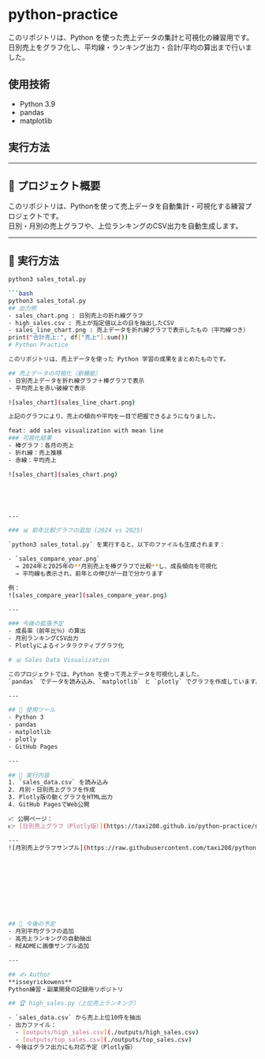# python-practice

このリポジトリは、Python を使った売上データの集計と可視化の練習用です。  
日別売上をグラフ化し、平均線・ランキング出力・合計/平均の算出まで行いました。

## 使用技術
- Python 3.9
- pandas
- matplotlib

## 実行方法

---

## 🧩 プロジェクト概要

このリポジトリは、Pythonを使って売上データを自動集計・可視化する練習プロジェクトです。  
日別・月別の売上グラフや、上位ランキングのCSV出力を自動生成します。

---

## 🚀 実行方法

```bash
python3 sales_total.py

```bash
python3 sales_total.py
## 出力例
- sales_chart.png : 日別売上の折れ線グラフ
- high_sales.csv : 売上が指定値以上の日を抽出したCSV
- sales_line_chart.png : 売上データを折れ線グラフで表示したもの（平均線つき）
print("合計売上:", df["売上"].sum())
# Python Practice

このリポジトリは、売上データを使った Python 学習の成果をまとめたものです。  

## 売上データの可視化（新機能）
- 日別売上データを折れ線グラフ＋棒グラフで表示  
- 平均売上を赤い破線で表示  

![sales_chart](sales_line_chart.png)

上記のグラフにより、売上の傾向や平均を一目で把握できるようになりました。

feat: add sales visualization with mean line
### 可視化結果
- 棒グラフ：各月の売上
- 折れ線：売上推移
- 赤線：平均売上

![sales_chart](sales_chart.png)





---

### 📊 前年比較グラフの追加 (2024 vs 2025)

`python3 sales_total.py` を実行すると、以下のファイルも生成されます：

- `sales_compare_year.png`  
  → 2024年と2025年の**月別売上を棒グラフで比較**し、成長傾向を可視化  
  → 平均線も表示され、前年との伸びが一目で分かります  

例：  
![sales_compare_year](sales_compare_year.png)

---

### 今後の拡張予定
- 成長率（前年比％）の算出  
- 月別ランキングCSV出力  
- Plotlyによるインタラクティブグラフ化  

# 📊 Sales Data Visualization

このプロジェクトでは、Python を使って売上データを可視化しました。  
`pandas` でデータを読み込み、`matplotlib` と `plotly` でグラフを作成しています。

---

## 🔧 使用ツール
- Python 3
- pandas
- matplotlib
- plotly
- GitHub Pages

---

## 🚀 実行内容
1. `sales_data.csv` を読み込み  
2. 月別・日別売上グラフを作成  
3. Plotly版の動くグラフをHTML出力  
4. GitHub PagesでWeb公開  

📈 公開ページ：  
👉 [日別売上グラフ（Plotly版）](https://taxi208.github.io/python-practice/sales_plot.html)

---
![月別売上グラフサンプル](https://raw.githubusercontent.com/taxi208/python-practice/main/outputs/docs/sales_monthly_chart.png)










## 🧩 今後の予定
- 月別平均グラフの追加  
- 高売上ランキングの自動抽出  
- READMEに画像サンプル追加

---

## ✍️ Author
**isseyrickowens**  
Python練習・副業開発の記録用リポジトリ

## 🏆 high_sales.py（上位売上ランキング）

- `sales_data.csv` から売上上位10件を抽出
- 出力ファイル：
  - [outputs/high_sales.csv](./outputs/high_sales.csv)
  - [outputs/top_sales.csv](./outputs/top_sales.csv)
- 今後はグラフ出力にも対応予定（Plotly版）
